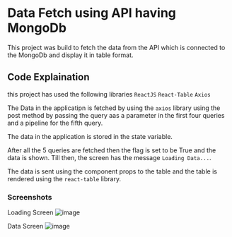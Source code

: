 # Data Fetch using API having MongoDb

This project was build to fetch the data from the API which is connected to the MongoDb and display it in table format.

## Code Explaination

this project has used the following libraries
`ReactJS`
 `React-Table`
 `Axios`
 
 The Data in the applicatipn is fetched by using the `axios` library using the post method by passing the query aas a parameter in the first four queries and a pipeline for the fifth query.
 
 The data in the application is stored in the state variable.
 
 After all the 5 queries are fetched then the flag is set to be True and the data is shown. Till then, the screen has the message `Loading Data...`.
 
 The data is sent using the component props to the table and the table is rendered using the `react-table` library.
 
 ### Screenshots
 
 Loading Screen
 ![image](https://user-images.githubusercontent.com/75177599/234126371-e20c1732-fc18-4175-885a-a6e9583167b7.png)
 
 Data Screen
![image](https://user-images.githubusercontent.com/75177599/234126433-13abd53a-7104-4ad7-afc0-06eb313db66e.png)


